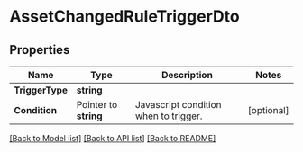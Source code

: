 # AssetChangedRuleTriggerDto

## Properties

Name | Type | Description | Notes
------------ | ------------- | ------------- | -------------
**TriggerType** | **string** |  | 
**Condition** | Pointer to **string** | Javascript condition when to trigger. | [optional] 

[[Back to Model list]](../README.md#documentation-for-models) [[Back to API list]](../README.md#documentation-for-api-endpoints) [[Back to README]](../README.md)


